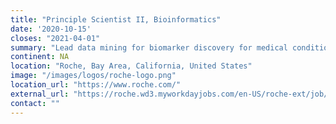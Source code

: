 ```yaml
---
title: "Principle Scientist II, Bioinformatics"
date: '2020-10-15'
closes: "2021-04-01"
summary: "Lead data mining for biomarker discovery for medical conditions of interest. Develop Agile Assay Design (AAD) tools for qPCR tests. NGS data analysis tools and/or workflows. Use these tools & workflows for R&D projects. Deploy these tools on Roche intranet (Galaxy) and train scientists to use them."
continent: NA
location: "Roche, Bay Area, California, United States"
image: "/images/logos/roche-logo.png"
location_url: "https://www.roche.com/"
external_url: "https://roche.wd3.myworkdayjobs.com/en-US/roche-ext/job/Pleasanton/Principle-Scientist-II--Bioinformatics_202010-126228-1"
contact: ""
---
```

